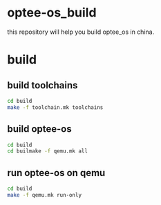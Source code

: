# optee-os_build
this repository will help you build optee_os in china.
# build 
## build toolchains
```bash
cd build
make -f toolchain.mk toolchains
```

## build optee-os
```bash
cd build
cd builmake -f qemu.mk all
```

## run optee-os on qemu
```bash
cd build
make -f qemu.mk run-only
```



